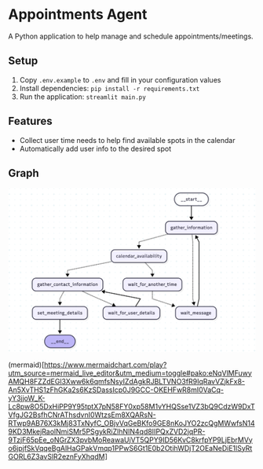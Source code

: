 # Appointments Agent

A Python application to help manage and schedule appointments/meetings.

## Setup

1. Copy `.env.example` to `.env` and fill in your configuration values
2. Install dependencies: `pip install -r requirements.txt`
3. Run the application: `streamlit main.py`

## Features
- Collect user time needs to help find available spots in the calendar
- Automatically add user info to the desired spot

## Graph

![Appointments Agent Graph](https://github.com/Wonder2210/appointments-agent/blob/main/graph.png)

(mermaid)[https://www.mermaidchart.com/play?utm_source=mermaid_live_editor&utm_medium=toggle#pako:eNqVlMFuwyAMQH8FZZdEGl3Xww6k6qmfsNsyIZdAgkRJBLTVNO3fR9IqRavVZjkFx8-An5XvTHS1zFhGKa2s6KzSDassIcp0J9GCC-OKEHFwR8mI0VaCq-yY3jjoW_K-Lc8pw8O5DxHiPP9Y95tptX7pN58FY0xp58M1vYHQSse1VZ3bQ9CdzW9DxTVfgJG2BsfhCNrAThsdvnI0WtzsEm8XQARsN-RTwp9AB76X3kMj83TxNyfC_OBjvVqGeBKfo9GE8nKoJYO2zcQgMWwfsN149KD3MkejRaolNmiSMr5PSgykRiZlhNIN4qd8IIPQxZVD2jqPR-9TzjF65pEe_oNGrZX3pvbMoReawaUjVT5QPY9ID56KvC8krfpYP9LjEbrMVyo6jpjfSkVqqeBgAlHaGPakVmqp1PPwS6Gt1E0b2OtihWDjT2OEaNeDiE1lSyRtGORL6Z3avSlR2eznFyXhqdM]
